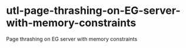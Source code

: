 # utl-page-thrashing-on-EG-server-with-memory-constraints
Page thrashing on EG server with memory constraints 
